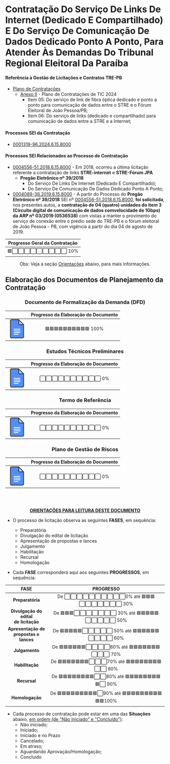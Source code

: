 # Contratação Do Serviço De Links De Internet (Dedicado E Compartilhado) E Do Serviço De Comunicação De Dados Dedicado Ponto A Ponto, Para Atender Às Demandas Do Tribunal Regional Eleitoral Da Paraíba

#### Referência à Gestão de Licitações e Contratos TRE-PB

- [Plano de Contratações](https://www.tre-pb.jus.br/transparencia-e-prestacao-de-contas/gestao-de-contratacoes/planos-de-contratacoes)
  - [Anexo II](https://www.tre-pb.jus.br/transparencia-e-prestacao-de-contas/gestao-de-contratacoes/planos-de-contratacoes/arquivos/2024/tre-pb-plano-de-contratacoes-de-tic-2024) - Plano de Contratações de TIC 2024 
    - Item 05: Do serviço de link de fibra óptica dedicado e ponto a ponto para comunicação de dados entre o STRE e o Fórum Eleitoral de João Pessoa/PB;
    - Item 06: Do serviço de links (dedicado e compartilhado) para comunicação de dados entre a STRE e a Internet;

#### Processos SEI da Contratação

- [0001319-96.2024.6.15.8000](https://sei.tre-pb.jus.br/sei/controlador.php?acao=procedimento_trabalhar&id_procedimento=1784823)

#### Processos SEI Relacionados ao Processo de Contratação

  - [0004556-51.2018.6.15.8000](https://sei.tre-pb.jus.br/sei/controlador.php?acao=procedimento_trabalhar&id_procedimento=375546) - Em 2018, ocorreu a última licitação referente a contratação de links **STRE-internet** e **STRE-Fórum JPA**
    - **Pregão Eletrônico nº 39/2018**
      - Do Serviço De Links De Internet (Dedicado E Compartilhado);
      - Do Serviço De Comunicação De Dados Dedicado Ponto A Ponto;
  - [0004089-38.2019.6.15.8000](https://sei.tre-pb.jus.br/sei/controlador.php?acao=procedimento_trabalhar&id_procedimento=569544) - A partir do Processo do **Pregão Eletrônico nº 39/2018** SEI nº [0004556-51.2018.6.15.8000](https://sei.tre-pb.jus.br/sei/controlador.php?acao=procedimento_trabalhar&id_procedimento=375546), **foi solicitada**, nos presentes autos, a **contratação de 04 (quatro) unidades do item 3 (Circuito digital de comunicação de dados comvelocidade de 1Gbps) da ARP nº 03/2019 (0536538)** com vistas a manter o provimento do serviço de conexão entre o prédio sede do TRE-PB e o fórum eleitoral de João Pessoa - PB, com vigência a partir do dia 04 de agosto de 2019.

<center>

|                           Progresso Geral da Contratação                               |
|:--------------------------------------------------------------------------------------:|
|                             🟩⬜⬜⬜⬜⬜⬜⬜⬜⬜ 10%                                |
  Obs: Veja a seção <a href="#Orientações">Orientações<a> abaixo, para mais informações.

</center>

## Elaboração dos Documentos de Planejamento da Contratação


<center>

### Documento de Formalização da Demanda (DFD)

||                           Progresso da Elaboração do Documento                         |
|:---:|:--------------------------------------------------------------------------------------:|
|[<img width="60px" src="https://github.com/dnlclaudino/imagens/blob/master/icones-aplicativos/google-docs/icone-google-docs.png?raw=true">]()|🟩🟩🟩🟩🟩🟩🟩🟩🟩🟩 100%|


### Estudos Técnicos Preliminares

||Progresso da Elaboração do Documento|
|:---:|:-------------------------------:|
|[<img width="60px" src="https://github.com/dnlclaudino/imagens/blob/master/icones-aplicativos/google-docs/icone-google-docs.png?raw=true">](./ETP.md)|⬜⬜⬜⬜⬜⬜⬜⬜⬜⬜ 0%|


### Termo de Referência

||Progresso da Elaboração do Documento|
|:---:|:-------------------------------:|
|<img width="60px" src="https://github.com/dnlclaudino/imagens/blob/master/icones-aplicativos/google-docs/icone-google-docs.png?raw=true">|⬜⬜⬜⬜⬜⬜⬜⬜⬜⬜ 0%|


### Plano de Gestão de Riscos

||Progresso da Elaboração do Documento|
|:---:|:-------------------------------:|
|<img width="60px" src="https://github.com/dnlclaudino/imagens/blob/master/icones-aplicativos/google-docs/icone-google-docs.png?raw=true">|⬜⬜⬜⬜⬜⬜⬜⬜⬜⬜ 0%|

<br>
<br>

<u>**ORIENTAÇÕES PARA LEITURA DESTE DOCUMENTO**</u>

</center>

- O processo de licitação observa as seguintes **FASES**, em sequência:
  - Preparatória
  - Divulgação do edital de licitação
  - Apresentação de propostas e lances
  - Julgamento
  - Habilitação
  - Recursal
  - Homologação

- Cada **FASE** corresponderá aqui aos seguintes **PROGRESSOS**, em sequência:

|        FASE         |               PROGRESSO                 |
:--------------------:|:---------------------------------------------------------------------------:|
|  **Preparatória**   | De ⬜⬜⬜⬜⬜⬜⬜⬜⬜⬜0% até 🟩🟩🟩⬜⬜⬜⬜⬜⬜⬜ 30%|
|**Divulgação do edital<br>de licitação** | De 🟩🟩🟩⬜⬜⬜⬜⬜⬜⬜ 30% até 🟩🟩🟩🟩🟩⬜⬜⬜⬜⬜ 50%|
| **Apresentação de<br>propostas e lances** | De 🟩🟩🟩🟩🟩⬜⬜⬜⬜⬜ 50% até 🟩🟩🟩🟩🟩🟩⬜⬜⬜⬜ 60%|
| **Julgamento**     | De 🟩🟩🟩🟩🟩🟩⬜⬜⬜⬜60% até 🟩🟩🟩🟩🟩🟩🟩⬜⬜⬜ 70%|
| **Habilitação**    | De 🟩🟩🟩🟩🟩🟩🟩⬜⬜⬜70% até 🟩🟩🟩🟩🟩🟩🟩🟩⬜⬜ 80%|
| **Recursal**       | De 🟩🟩🟩🟩🟩🟩🟩🟩⬜⬜80% até 🟩🟩🟩🟩🟩🟩🟩🟩🟩⬜ 90%|
| **Homologação**    | De 🟩🟩🟩🟩🟩🟩🟩🟩🟩⬜90% até 🟩🟩🟩🟩🟩🟩🟩🟩🟩🟩🟩100%|

- Cada processo de contratação pode estar em uma das <b id="TIPO-SITUACAO">Situações</b> abaixo, <u>em ordem (de "Não Iniciado" e "Concluído")</u>:
  - Não iniciado;
  - Iniciado;
  - Iniciado e no Prazo
  - Cancelado;
  - Em atraso;
  - Aguardando Aprovação/Homologação;
  - Concluído